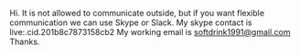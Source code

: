 
Hi.
It is not allowed to communicate outside, but if you want flexible communication we can use Skype or Slack.
My skype contact is
live:.cid.201b8c7873158cb2
My working email is 
softdrink1991@gmail.com
Thanks.
